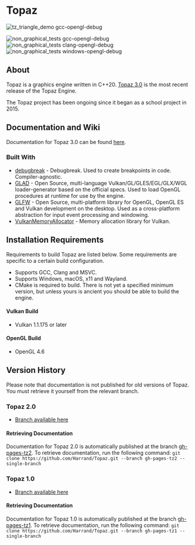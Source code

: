# Topaz
![tz_triangle_demo gcc-opengl-debug](https://github.com/Harrand/Topaz/actions/workflows/build_tz_triangle_demo.yml/badge.svg)

![non_graphical_tests gcc-opengl-debug](https://github.com/Harrand/Topaz/actions/workflows/non_graphical_tests_opengl_gcc.yml/badge.svg)
![non_graphical_tests clang-opengl-debug](https://github.com/Harrand/Topaz/actions/workflows/non_graphical_tests_opengl_clang.yml/badge.svg)
![non_graphical_tests windows-opengl-debug](https://github.com/Harrand/Topaz/actions/workflows/non_graphical_tests_opengl_msvc.yml/badge.svg)

## About

 Topaz is a graphics engine written in C++20. [Topaz 3.0](https://github.com/Harrand/Topaz/tree/Topaz3.0) is the most recent release of the Topaz Engine.

The Topaz project has been ongoing since it began as a school project in 2015.

## Documentation and Wiki
Documentation for Topaz 3.0 can be found [here](https://harrand.github.io/Topaz/).

### Built With

* [debugbreak](https://github.com/scottt/debugbreak) - Debugbreak. Used to create breakpoints in code. Compiler-agnostic.
* [GLAD](https://github.com/Dav1dde/glad) - Open Source, multi-language Vulkan/GL/GLES/EGL/GLX/WGL loader-generator based on the official specs. Used to load OpenGL procedures at runtime for use by the engine.
* [GLFW](https://www.glfw.org/) - Open Source, multi-platform library for OpenGL, OpenGL ES and Vulkan development on the desktop. Used as a cross-platform abstraction for input event processing and windowing.
* [VulkanMemoryAllocator](https://github.com/GPUOpen-LibrariesAndSDKs/VulkanMemoryAllocator) - Memory allocation library for Vulkan.

## Installation Requirements
Requirements to build Topaz are listed below. Some requirements are specific to a certain build configuration.
* Supports GCC, Clang and MSVC.
* Supports Windows, macOS, x11 and Wayland.
* CMake is required to build. There is not yet a specified minimum version, but unless yours is ancient you should be able to build the engine.
#### Vulkan Build
* Vulkan 1.1.175 or later
#### OpenGL Build
* OpenGL 4.6

## Version History
Please note that documentation is not published for old versions of Topaz. You must retrieve it yourself from the relevant branch.
### Topaz 2.0
* [Branch available here](https://github.com/Harrand/Topaz/tree/Topaz2.0)
#### Retrieving Documentation
Documentation for Topaz 2.0 is automatically published at the branch [gh-pages-tz2](https://github.com/Harrand/Topaz/tree/gh-pages-tz2). To retrieve documentation, run the following command:
`git clone https://github.com/Harrand/Topaz.git --branch gh-pages-tz2 --single-branch`
### Topaz 1.0
* [Branch available here](https://github.com/Harrand/Topaz/tree/Topaz1.0)
#### Retrieving Documentation
Documentation for Topaz 1.0 is automatically published at the branch [gh-pages-tz1](https://github.com/Harrand/Topaz/tree/gh-pages-tz1). To retrieve documentation, run the following command:
`git clone https://github.com/Harrand/Topaz.git --branch gh-pages-tz1 --single-branch`
